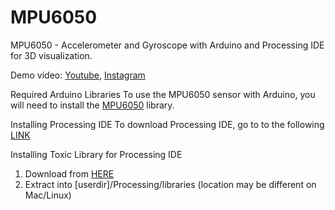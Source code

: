 # MPU6050
MPU6050 - Accelerometer and Gyroscope with Arduino and Processing IDE for 3D visualization.

Demo video: [Youtube](youtube.com/shorts/l07aA6tn2og), [Instagram](instagram.com/reel/C1wiwcEJd7o/)

Required Arduino Libraries
To use the MPU6050 sensor with Arduino, you will need to install the [MPU6050]([url](github.com/jrowberg/i2cdevlib/tree/master/Arduino/MPU6050)) library.


Installing Processing IDE
To download Processing IDE, go to to the following [LINK]([url](processing.org/download/))

Installing Toxic Library for Processing IDE
1. Download from [HERE]([url](toxiclibs.org/downloads))
2. Extract into [userdir]/Processing/libraries (location may be different on Mac/Linux)



